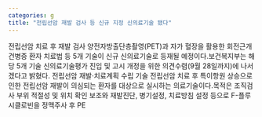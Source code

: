 ```yaml
---
categories: g
title: "전립선암 재발 검사 등 신규 지정 신의료기술 됐다"
---
```

전립선암 치료 후 재발 검사 양전자방출단층촬영(PET)과 자가 혈장을 활용한 회전근개건병증 환자 치료법 등 5개 기술이 신규 신의료기술로 등재될 예정이다.보건복지부는 해당 5개 기술 신의료기술평가 진입 및 고시 개정을 위한 의견수렴(9월 28일까지)에 나서겠다고 밝혔다. 전립선암 재발·치료계획 수립 기술 전립선암 치료 후 특이항원 상승으로 인한 전립선암 재발이 의심되는 환자를 대상으로 실시하는 의료기술이다.목적은 조직검사 부위 적절성 및 위치 확인 보조와 재발진단, 병기설정, 치료방침 설정 등으로 F-플루시클로빈을 정맥주사 후 PE